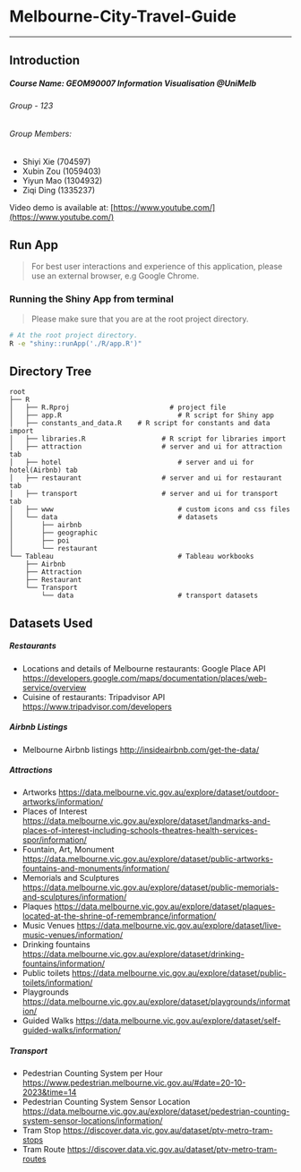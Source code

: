 # Melbourne-City-Travel-Guide

---
## Introduction

##### Course Name: GEOM90007 Information Visualisation @UniMelb

###### Group - 123
###### Group Members:

  - Shiyi Xie (704597)
  - Xubin Zou (1059403)
  - Yiyun Mao (1304932)
  - Ziqi Ding (1335237)

Video demo is available at: [https://www.youtube.com/](https://www.youtube.com/)

## Run App

> For best user interactions and experience of this application, please use an external browser, e.g Google Chrome.

### Running the Shiny App from terminal
> Please make sure that you are at the root project directory.
``` bash
# At the root project directory.
R -e "shiny::runApp('./R/app.R')"
```

## Directory Tree

```shell
root
├── R
│   ├──	R.Rproj					        # project file
│   ├── app.R					          # R script for Shiny app
│   ├── constants_and_data.R    # R script for constants and data import
│   ├── libraries.R				      # R script for libraries import
│   ├── attraction				      # server and ui for attraction tab
│   ├── hotel					          # server and ui for hotel(Airbnb) tab
│   ├── restaurant				      # server and ui for restaurant tab
│   ├── transport			          # server and ui for transport tab
│   ├── www						          # custom icons and css files
│   └── data					          # datasets
│       ├── airbnb
│       ├── geographic
│       ├── poi
│       └── restaurant
└── Tableau						          # Tableau workbooks
    ├── Airbnb
    ├── Attraction
    ├── Restaurant
    └── Transport
    	└── data				          # transport datasets
```

## Datasets Used

##### Restaurants

- Locations and details of Melbourne restaurants: Google Place API https://developers.google.com/maps/documentation/places/web-service/overview
- Cuisine of restaurants: Tripadvisor API https://www.tripadvisor.com/developers

##### Airbnb Listings

- Melbourne Airbnb listings http://insideairbnb.com/get-the-data/

##### Attractions

- Artworks https://data.melbourne.vic.gov.au/explore/dataset/outdoor-artworks/information/
- Places of Interest https://data.melbourne.vic.gov.au/explore/dataset/landmarks-and-places-of-interest-including-schools-theatres-health-services-spor/information/
- Fountain, Art, Monument https://data.melbourne.vic.gov.au/explore/dataset/public-artworks-fountains-and-monuments/information/
- Memorials and Sculptures https://data.melbourne.vic.gov.au/explore/dataset/public-memorials-and-sculptures/information/
- Plaques https://data.melbourne.vic.gov.au/explore/dataset/plaques-located-at-the-shrine-of-remembrance/information/
- Music Venues https://data.melbourne.vic.gov.au/explore/dataset/live-music-venues/information/
- Drinking fountains https://data.melbourne.vic.gov.au/explore/dataset/drinking-fountains/information/
- Public toilets https://data.melbourne.vic.gov.au/explore/dataset/public-toilets/information/
- Playgrounds https://data.melbourne.vic.gov.au/explore/dataset/playgrounds/information/
- Guided Walks https://data.melbourne.vic.gov.au/explore/dataset/self-guided-walks/information/

##### Transport

- Pedestrian Counting System per Hour https://www.pedestrian.melbourne.vic.gov.au/#date=20-10-2023&time=14
- Pedestrian Counting System Sensor Location https://data.melbourne.vic.gov.au/explore/dataset/pedestrian-counting-system-sensor-locations/information/
- Tram Stop https://discover.data.vic.gov.au/dataset/ptv-metro-tram-stops
- Tram Route https://discover.data.vic.gov.au/dataset/ptv-metro-tram-routes
